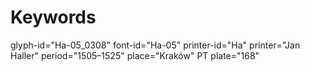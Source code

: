 # Keywords
glyph-id="Ha-05_0308"
font-id="Ha-05"
printer-id="Ha"
printer="Jan Haller"
period="1505–1525"
place="Kraków"
PT plate="168"
